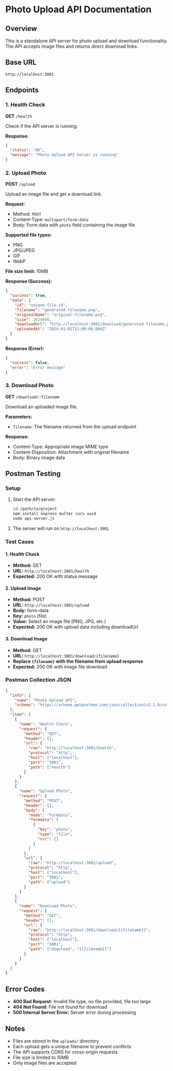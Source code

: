 # Photo Upload API Documentation

## Overview
This is a standalone API server for photo upload and download functionality. The API accepts image files and returns direct download links.

## Base URL
```
http://localhost:3001
```

## Endpoints

### 1. Health Check
**GET** `/health`

Check if the API server is running.

**Response:**
```json
{
  "status": "OK",
  "message": "Photo Upload API Server is running"
}
```

### 2. Upload Photo
**POST** `/upload`

Upload an image file and get a download link.

**Request:**
- Method: `POST`
- Content-Type: `multipart/form-data`
- Body: Form data with `photo` field containing the image file

**Supported file types:**
- PNG
- JPG/JPEG
- GIF
- WebP

**File size limit:** 10MB

**Response (Success):**
```json
{
  "success": true,
  "data": {
    "id": "unique-file-id",
    "filename": "generated-filename.png",
    "originalName": "original-filename.png",
    "size": 1024000,
    "downloadUrl": "http://localhost:3001/download/generated-filename.png",
    "uploadedAt": "2024-01-01T12:00:00.000Z"
  }
}
```

**Response (Error):**
```json
{
  "success": false,
  "error": "Error message"
}
```

### 3. Download Photo
**GET** `/download/:filename`

Download an uploaded image file.

**Parameters:**
- `filename`: The filename returned from the upload endpoint

**Response:**
- Content-Type: Appropriate image MIME type
- Content-Disposition: Attachment with original filename
- Body: Binary image data

## Postman Testing

### Setup
1. Start the API server:
   ```bash
   cd /path/to/project
   npm install express multer cors uuid
   node api-server.js
   ```

2. The server will run on `http://localhost:3001`

### Test Cases

#### 1. Health Check
- **Method:** GET
- **URL:** `http://localhost:3001/health`
- **Expected:** 200 OK with status message

#### 2. Upload Image
- **Method:** POST
- **URL:** `http://localhost:3001/upload`
- **Body:** form-data
- **Key:** `photo` (file)
- **Value:** Select an image file (PNG, JPG, etc.)
- **Expected:** 200 OK with upload data including downloadUrl

#### 3. Download Image
- **Method:** GET
- **URL:** `http://localhost:3001/download/{filename}`
- **Replace `{filename}` with the filename from upload response**
- **Expected:** 200 OK with image file download

### Postman Collection JSON
```json
{
  "info": {
    "name": "Photo Upload API",
    "schema": "https://schema.getpostman.com/json/collection/v2.1.0/collection.json"
  },
  "item": [
    {
      "name": "Health Check",
      "request": {
        "method": "GET",
        "header": [],
        "url": {
          "raw": "http://localhost:3001/health",
          "protocol": "http",
          "host": ["localhost"],
          "port": "3001",
          "path": ["health"]
        }
      }
    },
    {
      "name": "Upload Photo",
      "request": {
        "method": "POST",
        "header": [],
        "body": {
          "mode": "formdata",
          "formdata": [
            {
              "key": "photo",
              "type": "file",
              "src": []
            }
          ]
        },
        "url": {
          "raw": "http://localhost:3001/upload",
          "protocol": "http",
          "host": ["localhost"],
          "port": "3001",
          "path": ["upload"]
        }
      }
    },
    {
      "name": "Download Photo",
      "request": {
        "method": "GET",
        "header": [],
        "url": {
          "raw": "http://localhost:3001/download/{{filename}}",
          "protocol": "http",
          "host": ["localhost"],
          "port": "3001",
          "path": ["download", "{{filename}}"]
        }
      }
    }
  ]
}
```

## Error Codes

- **400 Bad Request:** Invalid file type, no file provided, file too large
- **404 Not Found:** File not found for download
- **500 Internal Server Error:** Server error during processing

## Notes

- Files are stored in the `uploads/` directory
- Each upload gets a unique filename to prevent conflicts
- The API supports CORS for cross-origin requests
- File size is limited to 10MB
- Only image files are accepted
